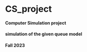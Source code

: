 # CS_project
#### Computer Simulation project
#### simulation of the given queue model
#### Fall 2023
